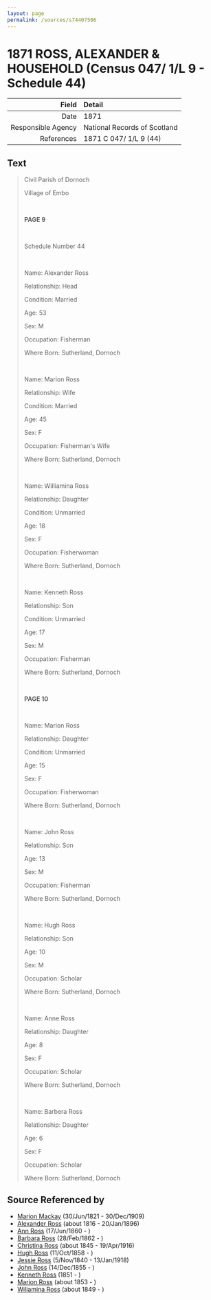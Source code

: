 ```yaml
---
layout: page
permalink: /sources/s74407506
---
```


# 1871 ROSS, ALEXANDER & HOUSEHOLD (Census 047/ 1/L 9 - Schedule 44)

Field | Detail
---:|:---
Date | 1871
Responsible Agency | National Records of Scotland
References | 1871 C 047/ 1/L 9 (44)

## Text

> Civil Parish of Dornoch
>
> Village of Embo
>
> <br/>
>
> **PAGE 9**
>
> <br/>
>
> Schedule Number 44
>
> <br/>
>
> Name: Alexander Ross
>
> Relationship: Head
>
> Condition: Married
>
> Age: 53
>
> Sex: M
>
> Occupation: Fisherman
>
> Where Born: Sutherland, Dornoch
>
> <br/>
>
> Name: Marion Ross
>
> Relationship: Wife
>
> Condition: Married
>
> Age: 45
>
> Sex: F
>
> Occupation: Fisherman's Wife
>
> Where Born: Sutherland, Dornoch
>
> <br/>
>
> Name: Williamina Ross
>
> Relationship: Daughter
>
> Condition: Unmarried
>
> Age: 18
>
> Sex: F
>
> Occupation: Fisherwoman
>
> Where Born: Sutherland, Dornoch
>
> <br/>
>
> Name: Kenneth Ross
>
> Relationship: Son
>
> Condition: Unmarried
>
> Age: 17
>
> Sex: M
>
> Occupation: Fisherman
>
> Where Born: Sutherland, Dornoch
>
> <br/>
>
> **PAGE 10**
>
> <br/>
>
> Name: Marion Ross
>
> Relationship: Daughter
>
> Condition: Unmarried
>
> Age: 15
>
> Sex: F
>
> Occupation: Fisherwoman
>
> Where Born: Sutherland, Dornoch
>
> <br/>
>
> Name: John Ross
>
> Relationship: Son
>
> Age: 13
>
> Sex: M
>
> Occupation: Fisherman
>
> Where Born: Sutherland, Dornoch
>
> <br/>
>
> Name: Hugh Ross
>
> Relationship: Son
>
> Age: 10
>
> Sex: M
>
> Occupation: Scholar
>
> Where Born: Sutherland, Dornoch
>
> <br/>
>
> Name: Anne Ross
>
> Relationship: Daughter
>
> Age: 8
>
> Sex: F
>
> Occupation: Scholar
>
> Where Born: Sutherland, Dornoch
>
> <br/>
>
> Name: Barbera Ross
>
> Relationship: Daughter
>
> Age: 6
>
> Sex: F
>
> Occupation: Scholar
>
> Where Born: Sutherland, Dornoch
>

## Source Referenced by

* [Marion Mackay](../people/@78930004@-marion-mackay-b1821-6-30-d1909-12-30.md) (30/Jun/1821 - 30/Dec/1909)
* [Alexander Ross](../people/@81387900@-alexander-ross-b1816-d1896-1-20.md) (about 1816 - 20/Jan/1896)
* [Ann Ross](../people/@32419757@-ann-ross-b1860-6-17-d.md) (17/Jun/1860 - )
* [Barbara Ross](../people/@82167024@-barbara-ross-b1862-2-28-d.md) (28/Feb/1862 - )
* [Christina Ross](../people/@81183416@-christina-ross-b1845-d1916-4-19.md) (about 1845 - 19/Apr/1916)
* [Hugh Ross](../people/@75672326@-hugh-ross-b1858-10-11-d.md) (11/Oct/1858 - )
* [Jessie Ross](../people/@60546968@-jessie-ross-b1840-11-5-d1918-1-13.md) (5/Nov/1840 - 13/Jan/1918)
* [John Ross](../people/@36837210@-john-ross-b1855-12-14-d.md) (14/Dec/1855 - )
* [Kenneth Ross](../people/@41391600@-kenneth-ross-b1851-d.md) (1851 - )
* [Marion Ross](../people/@39612984@-marion-ross-b1853-d.md) (about 1853 - )
* [Wiliamina Ross](../people/@5241144@-wiliamina-ross-b1849-d.md) (about 1849 - )
